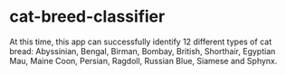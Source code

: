 # cat-breed-classifier
At this time, this app can successfully identify 12 different types of cat bread: Abyssinian, Bengal, Birman, Bombay, British, Shorthair, Egyptian Mau, Maine Coon, Persian, Ragdoll, Russian Blue, Siamese and Sphynx.
